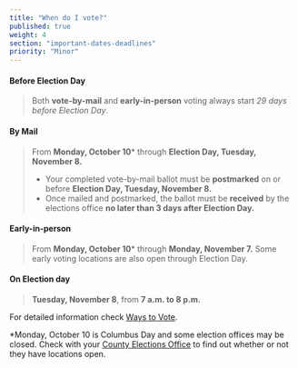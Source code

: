```yaml
---
title: "When do I vote?"
published: true
weight: 4
section: "important-dates-deadlines"
priority: "Minor"
---
```

#### Before Election Day
> Both **vote-by-mail** and **early-in-person** voting always start _29 days before Election Day_.  

#### By Mail  
> From **Monday, October 10*** through **Election Day, Tuesday, November 8.**  
> - Your completed vote-by-mail ballot must be **postmarked** on or before **Election Day, Tuesday, November 8.**  
> - Once mailed and postmarked, the ballot must be **received** by the elections office **no later than 3 days after Election Day.**  

#### Early-in-person  
> From **Monday, October 10*** through **Monday, November 7.** Some early voting locations are also open through Election Day.  

#### On Election day  
> **Tuesday, November 8**, from **7 a.m. to 8 p.m.**  

For detailed information check [Ways to Vote](#section-ways-to-vote).  

*Monday, October 10 is Columbus Day and some election offices may be closed. Check with your [County Elections Office](#section-election-office-contact) to find out whether or not they have locations open.  
